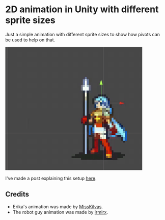 # 2D animation in Unity with different sprite sizes

Just a simple animation with different sprite sizes to show how pivots can be used to help on that.

![gif of Erika's animation](imgs/erika-special-attack-animation.gif)

I've made a post explaining this setup [here](https://theguspassos.github.io/blog/#/post/2d-animation-in-unity-with-different-sprite-sizes).

## Credits

- Erika's animation was made by [MissKilvas](https://www.deviantart.com/misskilvas).
- The robot guy animation was made by [irmirx](https://opengameart.org/users/irmirx).
